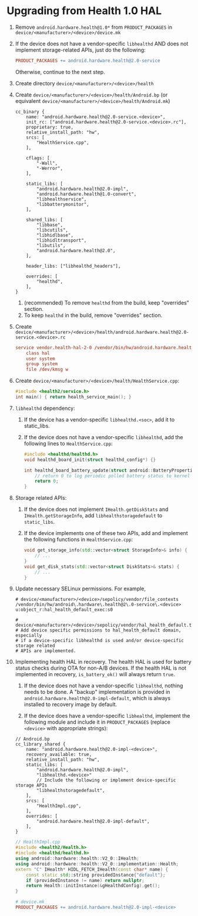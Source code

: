# Upgrading from Health 1.0 HAL

1. Remove `android.hardware.health@1.0*` from `PRODUCT_PACKAGES`
   in `device/<manufacturer>/<device>/device.mk`

1. If the device does not have a vendor-specific `libhealthd` AND does not
   implement storage-related APIs, just do the following:

   ```mk
   PRODUCT_PACKAGES += android.hardware.health@2.0-service
   ```

   Otherwise, continue to the next step.

1. Create directory
   `device/<manufacturer>/<device>/health`

1. Create `device/<manufacturer>/<device>/health/Android.bp`
   (or equivalent `device/<manufacturer>/<device>/health/Android.mk`)

    ```bp
    cc_binary {
        name: "android.hardware.health@2.0-service.<device>",
        init_rc: ["android.hardware.health@2.0-service.<device>.rc"],
        proprietary: true,
        relative_install_path: "hw",
        srcs: [
            "HealthService.cpp",
        ],

        cflags: [
            "-Wall",
            "-Werror",
        ],

        static_libs: [
            "android.hardware.health@2.0-impl",
            "android.hardware.health@1.0-convert",
            "libhealthservice",
            "libbatterymonitor",
        ],

        shared_libs: [
            "libbase",
            "libcutils",
            "libhidlbase",
            "libhidltransport",
            "libutils",
            "android.hardware.health@2.0",
        ],

        header_libs: ["libhealthd_headers"],

        overrides: [
            "healthd",
        ],
    }
    ```

    1. (recommended) To remove `healthd` from the build, keep "overrides" section.
    1. To keep `healthd` in the build, remove "overrides" section.

1. Create `device/<manufacturer>/<device>/health/android.hardware.health@2.0-service.<device>.rc`

    ```rc
    service vendor.health-hal-2-0 /vendor/bin/hw/android.hardware.health@2.0-service.<device>
        class hal
        user system
        group system
        file /dev/kmsg w
    ```

1. Create `device/<manufacturer>/<device>/health/HealthService.cpp`:

    ```c++
    #include <health2/service.h>
    int main() { return health_service_main(); }
    ```

1. `libhealthd` dependency:

    1. If the device has a vendor-specific `libhealthd.<soc>`, add it to static_libs.

    1. If the device does not have a vendor-specific `libhealthd`, add the following
        lines to `HealthService.cpp`:

        ```c++
        #include <healthd/healthd.h>
        void healthd_board_init(struct healthd_config*) {}

        int healthd_board_battery_update(struct android::BatteryProperties*) {
            // return 0 to log periodic polled battery status to kernel log
            return 0;
        }
        ```

1. Storage related APIs:

    1. If the device does not implement `IHealth.getDiskStats` and
        `IHealth.getStorageInfo`, add `libhealthstoragedefault` to `static_libs`.

    1. If the device implements one of these two APIs, add and implement the
        following functions in `HealthService.cpp`:

        ```c++
        void get_storage_info(std::vector<struct StorageInfo>& info) {
            // ...
        }
        void get_disk_stats(std::vector<struct DiskStats>& stats) {
            // ...
        }
        ```

1. Update necessary SELinux permissions. For example,

    ```
    # device/<manufacturer>/<device>/sepolicy/vendor/file_contexts
    /vendor/bin/hw/android\.hardware\.health@2\.0-service\.<device> u:object_r:hal_health_default_exec:s0

    # device/<manufacturer>/<device>/sepolicy/vendor/hal_health_default.te
    # Add device specific permissions to hal_health_default domain, especially
    # if a device-specific libhealthd is used and/or device-specific storage related
    # APIs are implemented.
    ```

1. Implementing health HAL in recovery. The health HAL is used for battery
status checks during OTA for non-A/B devices. If the health HAL is not
implemented in recovery, `is_battery_ok()` will always return `true`.

    1. If the device does not have a vendor-specific `libhealthd`, nothing needs to
    be done. A "backup" implementation is provided in
    `android.hardware.health@2.0-impl-default`, which is always installed to recovery
    image by default.

    1. If the device does have a vendor-specific `libhealthd`, implement the following
    module and include it in `PRODUCT_PACKAGES` (replace `<device>` with appropriate
    strings):

    ```bp
    // Android.bp
    cc_library_shared {
        name: "android.hardware.health@2.0-impl-<device>",
        recovery_available: true,
        relative_install_path: "hw",
        static_libs: [
            "android.hardware.health@2.0-impl",
            "libhealthd.<device>"
            // Include the following or implement device-specific storage APIs
            "libhealthstoragedefault",
        ],
        srcs: [
            "HealthImpl.cpp",
        ],
        overrides: [
            "android.hardware.health@2.0-impl-default",
        ],
    }
    ```

    ```c++
    // HealthImpl.cpp
    #include <health2/Health.h>
    #include <healthd/healthd.h>
    using android::hardware::health::V2_0::IHealth;
    using android::hardware::health::V2_0::implementation::Health;
    extern "C" IHealth* HIDL_FETCH_IHealth(const char* name) {
        const static std::string providedInstance{"default"};
        if (providedInstance != name) return nullptr;
        return Health::initInstance(&gHealthdConfig).get();
    }
    ```

    ```mk
    # device.mk
    PRODUCT_PACKAGES += android.hardware.health@2.0-impl-<device>
    ```
